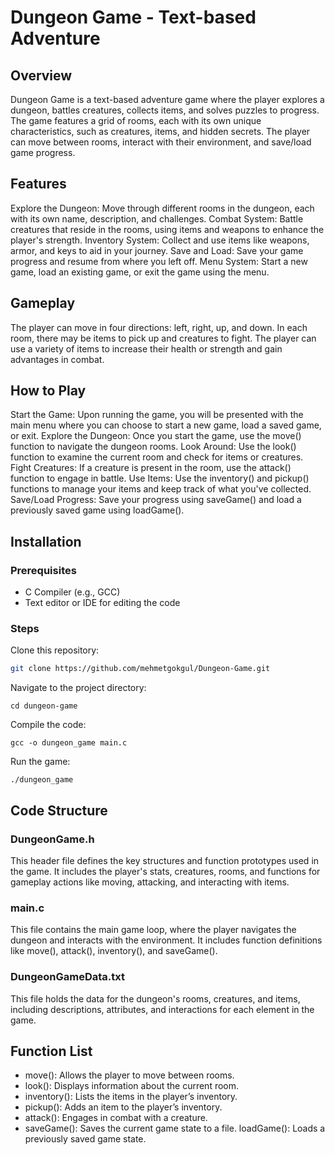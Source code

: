 # Dungeon Game - Text-based Adventure

## Overview
Dungeon Game is a text-based adventure game where the player explores a dungeon, battles creatures, collects items, and solves puzzles to progress. The game features a grid of rooms, each with its own unique characteristics, such as creatures, items, and hidden secrets. The player can move between rooms, interact with their environment, and save/load game progress.

## Features
Explore the Dungeon: Move through different rooms in the dungeon, each with its own name, description, and challenges.
Combat System: Battle creatures that reside in the rooms, using items and weapons to enhance the player's strength.
Inventory System: Collect and use items like weapons, armor, and keys to aid in your journey.
Save and Load: Save your game progress and resume from where you left off.
Menu System: Start a new game, load an existing game, or exit the game using the menu.

## Gameplay
The player can move in four directions: left, right, up, and down. In each room, there may be items to pick up and creatures to fight. The player can use a variety of items to increase their health or strength and gain advantages in combat.

## How to Play
Start the Game: Upon running the game, you will be presented with the main menu where you can choose to start a new game, load a saved game, or exit.
Explore the Dungeon: Once you start the game, use the move() function to navigate the dungeon rooms.
Look Around: Use the look() function to examine the current room and check for items or creatures.
Fight Creatures: If a creature is present in the room, use the attack() function to engage in battle.
Use Items: Use the inventory() and pickup() functions to manage your items and keep track of what you've collected.
Save/Load Progress: Save your progress using saveGame() and load a previously saved game using loadGame().

## Installation
### Prerequisites
- C Compiler (e.g., GCC)
- Text editor or IDE for editing the code
### Steps
Clone this repository:
```bash
git clone https://github.com/mehmetgokgul/Dungeon-Game.git
```
Navigate to the project directory:
```
cd dungeon-game
```
Compile the code:
```
gcc -o dungeon_game main.c
```
Run the game:
```
./dungeon_game
```
## Code Structure
### DungeonGame.h
This header file defines the key structures and function prototypes used in the game. It includes the player's stats, creatures, rooms, and functions for gameplay actions like moving, attacking, and interacting with items.

### main.c
This file contains the main game loop, where the player navigates the dungeon and interacts with the environment. It includes function definitions like move(), attack(), inventory(), and saveGame().

### DungeonGameData.txt
This file holds the data for the dungeon's rooms, creatures, and items, including descriptions, attributes, and interactions for each element in the game.

## Function List
- move(): Allows the player to move between rooms.
- look(): Displays information about the current room.
- inventory(): Lists the items in the player’s inventory.
- pickup(): Adds an item to the player’s inventory.
- attack(): Engages in combat with a creature.
- saveGame(): Saves the current game state to a file.
loadGame(): Loads a previously saved game state.
